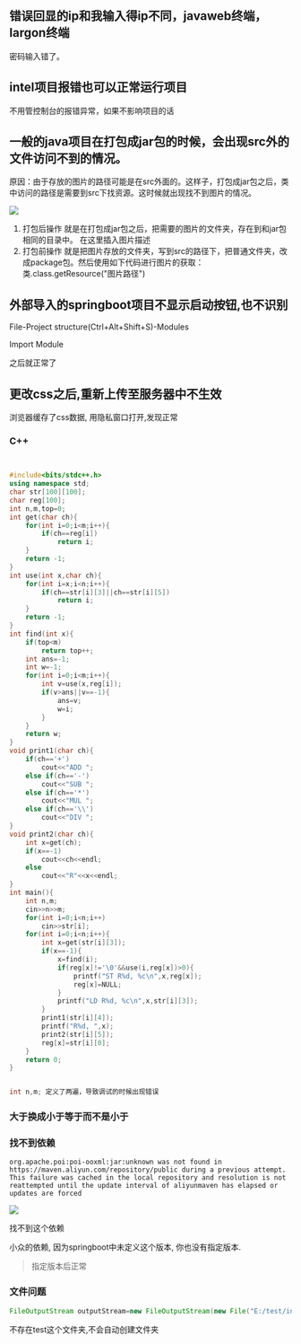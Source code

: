 ## 错误回显的ip和我输入得ip不同，javaweb终端，largon终端
密码输入错了。

## intel项目报错也可以正常运行项目
不用管控制台的报错异常，如果不影响项目的话


## 一般的java项目在打包成jar包的时候，会出现src外的文件访问不到的情况。
原因：由于存放的图片的路径可能是在src外面的。这样子，打包成jar包之后，类中访问的路径是需要到src下找资源。这时候就出现找不到图片的情况。


![](http://localhost/photobed/src_jar_test.png)


1. 打包后操作
就是在打包成jar包之后，把需要的图片的文件夹，存在到和jar包相同的目录中。
在这里插入图片描述
2. 打包前操作
就是把图片存放的文件夹，写到src的路径下，把普通文件夹，改成package包。然后使用如下代码进行图片的获取：
类.class.getResource("图片路径")


## 外部导入的springboot项目不显示启动按钮,也不识别
File-Project structure(Ctrl+Alt+Shift+S)-Modules

Import Module

之后就正常了

## 更改css之后,重新上传至服务器中不生效

浏览器缓存了css数据, 用隐私窗口打开,发现正常




### C++

```c++


#include<bits/stdc++.h>
using namespace std;
char str[100][100];
char reg[100];
int n,m,top=0;
int get(char ch){
	for(int i=0;i<m;i++){
		if(ch==reg[i])
			return i;
	}
	return -1;
}
int use(int x,char ch){
	for(int i=x;i<n;i++){
		if(ch==str[i][3]||ch==str[i][5])
			return i;
	}
	return -1;
}
int find(int x){
	if(top<m)
		return top++;
	int ans=-1;
	int w=-1;
	for(int i=0;i<m;i++){
		int v=use(x,reg[i]);
		if(v>ans||v==-1){
			ans=v;
			w=i;
		}
	}
	return w;
}
void print1(char ch){
	if(ch=='+')
		cout<<"ADD ";
	else if(ch=='-')
		cout<<"SUB ";
	else if(ch=='*')
		cout<<"MUL ";
	else if(ch=='\\')
		cout<<"DIV ";
}
void print2(char ch){
	int x=get(ch);
	if(x==-1)
		cout<<ch<<endl;
	else
		cout<<"R"<<x<<endl;
}
int main(){
	int n,m;
	cin>>n>>m;
	for(int i=0;i<n;i++)
		cin>>str[i];
	for(int i=0;i<n;i++){
		int x=get(str[i][3]);
		if(x==-1){
			x=find(i);
			if(reg[x]!='\0'&&use(i,reg[x])>0){
				printf("ST R%d, %c\n",x,reg[x]);
				reg[x]=NULL;
			}
			printf("LD R%d, %c\n",x,str[i][3]);
		}
		print1(str[i][4]);
		printf("R%d, ",x);
		print2(str[i][5]);
		reg[x]=str[i][0];
	}
	return 0;
}


int n,m; 定义了两遍，导致调试的时候出现错误


```





### 大于换成小于等于而不是小于






### 找不到依赖

```
org.apache.poi:poi-ooxml:jar:unknown was not found in https://maven.aliyun.com/repository/public during a previous attempt. This failure was cached in the local repository and resolution is not reattempted until the update interval of aliyunmaven has elapsed or updates are forced
```

![](http://leaweihou.site:1003/photobed/2024_03_13_23_32_42.png)

找不到这个依赖

小众的依赖, 因为springboot中未定义这个版本, 你也没有指定版本. 

> 指定版本后正常

 
### 文件问题

```java
FileOutputStream outputStream=new FileOutputStream(new File("E:/test/info.xlsx"));
```

不存在test这个文件夹,不会自动创建文件夹


